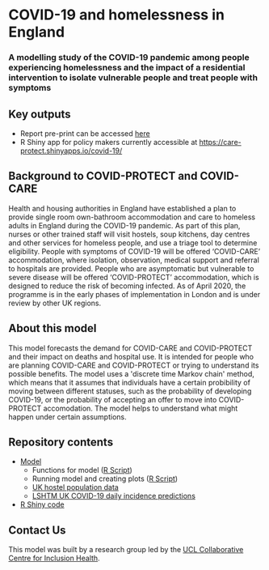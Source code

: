 # COVID-19 and homelessness in England 
### A modelling study of the COVID-19 pandemic among people experiencing homelessness and the impact of a residential intervention to isolate vulnerable people and treat people with symptoms

## Key outputs
- Report pre-print can be accessed [here](www.google.com)
- R Shiny app for policy makers currently accessible at https://care-protect.shinyapps.io/covid-19/

## Background to COVID-PROTECT and COVID-CARE
Health and housing authorities in England have established a plan to provide single room own-bathroom accommodation and care to homeless adults in England during the COVID-19 pandemic. As part of this plan, nurses or other trained staff will visit hostels, soup kitchens, day centres and other services for homeless people, and use a triage tool to determine eligibility. People with symptoms of COVID-19 will be offered ‘COVID-CARE’ accommodation, where isolation, observation, medical support and referral to hospitals are provided. People who are asymptomatic but vulnerable to severe disease will be offered ‘COVID-PROTECT’ accommodation, which is designed to reduce the risk of becoming infected. As of April 2020, the programme is in the early phases of implementation in London and is under review by other UK regions.

## About this model
This model forecasts the demand for COVID-CARE and COVID-PROTECT and their impact on deaths and hospital use. It is intended for people who are planning COVID-CARE and COVID-PROTECT or trying to understand its possible benefits. The model uses a 'discrete time Markov chain' method, which means that it assumes that individuals have a certain probibility of moving between different statuses, such as the probability of developing COVID-19, or the probability of accepting an offer to move into COVID-PROTECT accomodation. The model helps to understand what might happen under certain assumptions.

## Repository contents
- [Model](https://github.com/maxeyre/Homeless-COVID-19/tree/master/model)
  - Functions for model ([R Script](https://github.com/maxeyre/Homeless-COVID-19/blob/master/model/covid_model21.R))
  - Running model and creating plots ([R Script](https://github.com/maxeyre/Homeless-COVID-19/blob/master/model/covid_homless_model_chart.R))
  - [UK hostel population data](https://github.com/maxeyre/Homeless-COVID-19/blob/master/model/hl_hostel_beds.csv)
  - [LSHTM UK COVID-19 daily incidence predictions](https://github.com/maxeyre/Homeless-COVID-19/blob/master/model/lshtm_ld_1000.csv)
- [R Shiny code](https://github.com/maxeyre/Homeless-COVID-19/tree/master/covid-19)

## Contact Us
This model was built by a research group led by the [UCL Collaborative Centre for Inclusion Health](https://www.ucl.ac.uk/inclusion-health).
